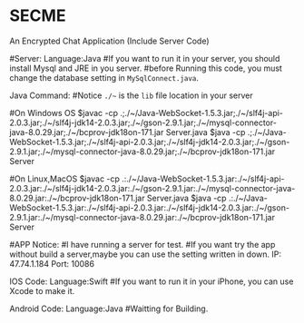 # SECME
 An Encrypted Chat Application (Include Server Code)

#Server:
  Language:Java
  #If you want to run it in your server, you should install Mysql and JRE in you server.
  #before Running this code, you must change the database setting in `MySqlConnect.java`.

  Java Command:
  #Notice
  `./~` is the `lib` file location in your server

  #On Windows OS
    $javac -cp .;./~/Java-WebSocket-1.5.3.jar;./~/slf4j-api-2.0.3.jar;./~/slf4j-jdk14-2.0.3.jar;./~/gson-2.9.1.jar;./~/mysql-connector-java-8.0.29.jar;./~/bcprov-jdk18on-171.jar Server.java
    $java -cp .;./~/Java-WebSocket-1.5.3.jar;./~/slf4j-api-2.0.3.jar;./~/slf4j-jdk14-2.0.3.jar;./~/gson-2.9.1.jar;./~/mysql-connector-java-8.0.29.jar;./~/bcprov-jdk18on-171.jar Server

  #On Linux,MacOS
    $javac -cp .:./~/Java-WebSocket-1.5.3.jar:./~/slf4j-api-2.0.3.jar:./~/slf4j-jdk14-2.0.3.jar:./~/gson-2.9.1.jar:./~/mysql-connector-java-8.0.29.jar:./~/bcprov-jdk18on-171.jar Server.java
    $java -cp .:./~/Java-WebSocket-1.5.3.jar:./~/slf4j-api-2.0.3.jar:./~/slf4j-jdk14-2.0.3.jar:./~/gson-2.9.1.jar:./~/mysql-connector-java-8.0.29.jar:./~/bcprov-jdk18on-171.jar Server


#APP
  Notice:
  #I have running a server for test.
  #If you want try the app without build a server,maybe you can use the setting written in down.
    IP: 47.74.1.184  Port: 10086

  IOS Code:
    Language:Swift
    #If you want to run it in your iPhone, you can use Xcode to make it.

  Android Code:
    Language:Java
    #Waitting for Building.
